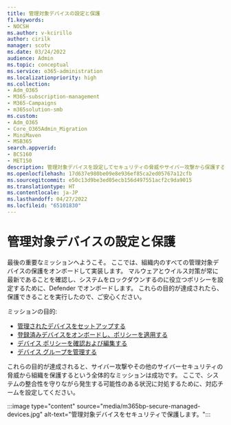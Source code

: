 ```yaml
---
title: 管理対象デバイスの設定と保護
f1.keywords:
- NOCSH
ms.author: v-kcirillo
author: cirilk
manager: scotv
ms.date: 03/24/2022
audience: Admin
ms.topic: conceptual
ms.service: o365-administration
ms.localizationpriority: high
ms.collection:
- Adm_O365
- M365-subscription-management
- M365-Campaigns
- m365solution-smb
ms.custom:
- Adm_O365
- Core_O365Admin_Migration
- MiniMaven
- MSB365
search.appverid:
- BCS160
- MET150
description: 管理対象デバイスを設定してセキュリティの脅威やサイバー攻撃から保護する方法の概要。 すべてのデバイスを登録してオンボーディングすることにより、サイバーセキュリティの防御とエンドポイント保護を実装します。 デバイス ポリシーを設定し、デバイス グループを管理する方法をご覧ください。
ms.openlocfilehash: 17d637e980be09e8e936ef85ca2ed05767a12cfb
ms.sourcegitcommit: e50c13d9be3ed05ecb156d497551acf2c9da9015
ms.translationtype: HT
ms.contentlocale: ja-JP
ms.lasthandoff: 04/27/2022
ms.locfileid: "65101830"
---
```

# <a name="set-up-and-secure-managed-devices"></a>管理対象デバイスの設定と保護

最後の重要なミッションへようこそ。 ここでは、組織内のすべての管理対象デバイスの保護をオンボードして実装します。 マルウェアとウイルス対策が常に最新であることを確認し、システムをロックダウンするのに役立つポリシーを設定するために、Defender でオンボードします。 これらの目的が達成されたら、保護できることを実行したので、ご安心ください。

ミッションの目的:

- [管理されたデバイスをセットアップする](m365bp-managed-devices-setup.md)
- [登録済みデバイスをオンボードし、ポリシーを適用する](m365bp-onboard-devices-mdb.md)
- [デバイス ポリシーを確認および編集する](m365bp-view-edit-create-mdb-policies.md)
- [デバイス グループを管理する](m365bp-device-groups-mdb.md)

これらの目的が達成されると、サイバー攻撃やその他のサイバーセキュリティの脅威から組織を保護するという全体的なミッションは成功です。 ここで、システムの整合性を守りながら発生する可能性のある状況に対処するために、対応チームを設定してください。 

:::image type="content" source="media/m365bp-secure-managed-devices.jpg" alt-text="管理対象デバイスをセキュリティで保護します。":::

